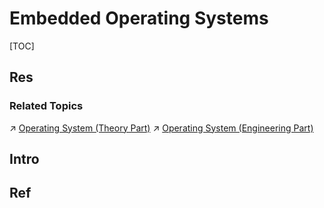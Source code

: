 # Embedded Operating Systems

[TOC]



## Res
### Related Topics
↗ [Operating System (Theory Part)](../../../🔑%20CS%20Core/🧬%20Computer%20System/Operating%20System%20(Theory%20Part)/Operating%20System%20(Theory%20Part).md)
↗ [Operating System (Engineering Part)](../../../🔑%20CS%20Core/🥷🏼%20Operating%20System%20(Engineering%20Part)/Operating%20System%20(Engineering%20Part).md)



## Intro



## Ref
